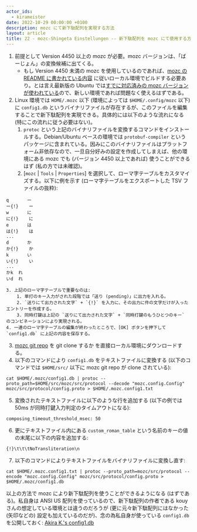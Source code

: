 ```yaml
---
actor_ids:
  - kirameister
date: 2022-10-29 00:00:00 +0100
description: mozc にて新下駄配列を実現する方法
layout: article
title: 22 - mozc-Shingeta Einstellungen -- 新下駄配列を mozc にて使用する方法
---
```


1. 前提として Version 4450 以上の mozc が必要。mozc バージョンは、「ばーじょん」の変換候補に出てくる。
    * もし Version 4450 未満の mozc を使用しているのであれば、[mozc の README に書かれている内容](https://github.com/google/mozc#build-instructions) に従いローカル環境でビルドする必要あり。とは言え最新版の Ubuntu では[すでに対応済みの mozc バージョンが使われている](https://launchpad.net/ubuntu/+source/mozc)ので、新しい環境であれば問題なく使えるはずである。
2. Linux 環境では `HOME/.mozc` 以下 (環境によっては `$HOME/.config/mozc` 以下) に `config1.db` というバイナリファイルが存在するが、このファイルを編集することで新下駄配列を実現できる。具体的には以下のような流れになる (特にこの流れに従う必要はない)。
    1. `protoc` という上記のバイナリファイルを変換するコマンドをインストールする。Debian/Ubuntu ベースの環境では `protobuf-compiler` というパッケージに含まれている。因みにこのバイナリファイルはプラットフォーム非依存なので、一旦自分好みの設定を作成してしまえば、他の環境にある mozc でも (バージョン 4450 以上であれば) 使うことができるはず (私の方では未確認)。
    2. [`mozc` | `Tools` | `Properties`] を選択して、ローマ字テーブルをカスタマイズする。以下に例を示す (ローマ字テーブルをエクスポートした TSV ファイルの抜粋):
```
q		ー
ー{!}	ー
w		に
に{!}	に
e		は
は{!}	は
...
d		か
か{!}	か
k		い
い{!}	い
...
かk	れ
いd	れ
```
    3. 上記のローマ字テーブルで重要なのは:
        1. 単打のキー入力がされた段階では「送り (pending)」に出力を入れる。
        2. `送りにて出力された文字` + `{!}` を入力に、その出力に件の文字だけが入ったエントリーを作成する。
        3. 同時打鍵は上記の `送りにて出力された文字` + `同時打鍵のもうひとつのキー` のコンビネーションにより実現される。
    4. 一連のローマ字テーブルの編集が終わったところで、[OK] ボタンを押下して `config1.db` に上記の内容を保存する。
3. [mozc git repo](https://github.com/google/mozc) を git clone するか [](https://github.com/google/mozc/blob/master/src/protocol/config.proto) を直接ローカル環境にダウンロードする。
4. 以下のコマンドにより `config1.db` をテキストファイルに変換する (以下のコマンドでは `$HOME/src/` 以下に mozc git repo が clone されている): 
```
cat $HOME/.mozc/config1.db | protoc --proto_path=$HOME/src/mozc/src/protocol --decode "mozc.config.Config" mozc/src/protocol/config.proto > $HOME/.mozc.config1.txt
```
5. 変換されたテキストファイルに以下のような行を追加する (以下の例では 50ms が同時打鍵入力判定のタイムアウトになる):
```
composing_timeout_threshold_msec: 50
```
6. 更にテキストファイル内にある `custom_roman_table` という名前のキーの値の末尾に以下の内容を追加する:
```
{!}\t\t\tNoTransliteration\n
```
7. 以下のコマンドによりテキストファイルをバイナリファイルに変換し直す:
```
cat $HOME/.mozc.config1.txt | protoc --proto_path=mozc/src/protocol --encode "mozc.config.Config" mozc/src/protocol/config.proto > $HOME/.mozc/config1.db
```

以上の方法で mozc により新下駄配列を使うことができるようになる (はずである)。私自身は ANSI US 配列を使っているので、新下駄配列の作者である kouy さんの想定している環境とは違うのだろうが (更に元々新下駄配列にはなかった (矢印などの) 設定も加えているのだが)、念の為私自身が使っている `config1.db` を公開しておく:  [Akira K.'s config1.db](../audio/22_mozc_config1.db)

